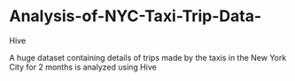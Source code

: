 # Analysis-of-NYC-Taxi-Trip-Data-
Hive

A huge dataset containing details of trips made by the taxis in the New York City for 2 months is analyzed using Hive
